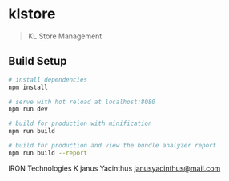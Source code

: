 # klstore

> KL Store Management

## Build Setup

``` bash
# install dependencies
npm install

# serve with hot reload at localhost:8080
npm run dev

# build for production with minification
npm run build

# build for production and view the bundle analyzer report
npm run build --report
```

IRON Technologies
K janus Yacinthus
janusyacinthus@mail.com

